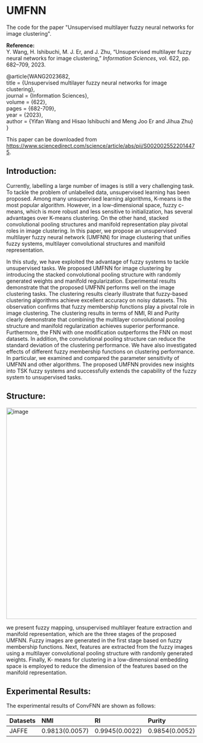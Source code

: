 # UMFNN
The code for the paper "Unsupervised multilayer fuzzy neural networks for image clustering".

**Reference:**  
Y. Wang, H. Ishibuchi, M. J. Er, and J. Zhu, “Unsupervised multilayer fuzzy neural networks for image clustering,” *Information Sciences*, vol. 622, pp. 682–709, 2023.  

@article{WANG2023682,   
title = {Unsupervised multilayer fuzzy neural networks for image clustering},   
journal = {Information Sciences},   
volume = {622},   
pages = {682-709},   
year = {2023},   
author = {Yifan Wang and Hisao Ishibuchi and Meng Joo Er and Jihua Zhu}   
}   

This paper can be downloaded from https://www.sciencedirect.com/science/article/abs/pii/S0020025522014475.

## Introduction:
Currently, labelling a large number of images is still a very challenging task. To tackle the problem of unlabelled data, unsupervised learning has been proposed. Among many unsupervised learning algorithms, K-means is the most popular algorithm. However, in a low-dimensional space, fuzzy c-means, which is more robust and less sensitive to initialization, has several advantages over K-means clustering. On the other hand, stacked convolutional pooling structures and manifold representation play pivotal roles in image clustering. In this paper, we propose an unsupervised multilayer fuzzy neural network (UMFNN) for image clustering that unifies fuzzy systems, multilayer convolutional structures and manifold representation. 

In this study, we have exploited the advantage of fuzzy systems to tackle unsupervised tasks. We proposed UMFNN for image clustering by introducing the stacked convolutional pooling structure with randomly generated weights and manifold regularization. Experimental results demonstrate that the proposed UMFNN performs well on the image clustering tasks. The clustering results clearly illustrate that fuzzy-based clustering algorithms achieve excellent accuracy on noisy datasets. This observation confirms that fuzzy membership functions play a pivotal role in image clustering. The clustering results in terms of NMI, RI and Purity clearly demonstrate that combining the multilayer convolutional pooling structure and manifold regularization achieves superior performance. Furthermore, the FNN with one modification outperforms the FNN on most datasets. In addition, the convolutional pooling structure can reduce the standard deviation of the clustering performance. We have also investigated effects of different fuzzy membership functions on clustering performance. In particular, we examined
and compared the parameter sensitivity of UMFNN and other algorithms. The proposed UMFNN provides new insights into TSK fuzzy systems and successfully extends the capability of the fuzzy system to unsupervised tasks.

## Structure:
<img width="1221" height="560" alt="image" src="https://github.com/user-attachments/assets/14a9be75-3e70-4924-a1a4-08aea0cc31e7" />

we present fuzzy mapping, unsupervised multilayer feature extraction and manifold representation, which are the three stages of the proposed UMFNN. Fuzzy images are generated in the first stage based on fuzzy membership functions. Next, features are extracted from the fuzzy images using a multilayer convolutional pooling structure with randomly generated weights. Finally, K-
means for clustering in a low-dimensional embedding space is employed to reduce the dimension of the features based on the manifold representation. 

## Experimental Results:   
The experimental results of ConvFNN are shown as follows:   

| Datasets | NMI | RI | Purity | 
|:-------|:--------|:--------|:--------|
|JAFFE|0.9813(0.0057)|0.9945(0.0022)|0.9854(0.0052)|



